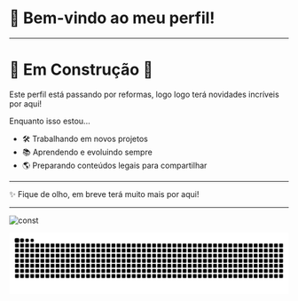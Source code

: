 
# 👋 Bem-vindo ao meu perfil!

---

# 🚧 Em Construção 🚧



Este perfil está passando por reformas, logo logo terá novidades incríveis por aqui!  

Enquanto isso estou...  
- 🛠️ Trabalhando em novos projetos  
- 📚 Aprendendo e evoluindo sempre  
- 🌎 Preparando conteúdos legais para compartilhar  

---

✨ Fique de olho, em breve terá muito mais por aqui!  

---

![const](https://github.com/user-attachments/assets/98b96787-a853-40df-85c8-5356b4a01788)

![Snake animation](https://github.com/Mr-Torugo/Mr-Torugo/blob/output/snake.svg)


